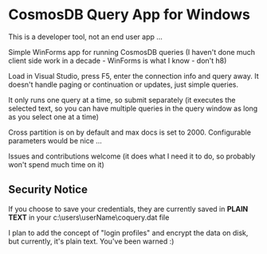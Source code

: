 # CosmosDB Query App for Windows

This is a developer tool, not an end user app ...

Simple WinForms app for running CosmosDB queries (I haven't done much client side work in a decade - WinForms is what I know - don't h8)

Load in Visual Studio, press F5, enter the connection info and query away. It doesn't handle paging or continuation or updates, just simple queries.

It only runs one query at a time, so submit separately (it executes the selected text, so you can have multiple queries in the query window as long as you select one at a time)

Cross partition is on by default and max docs is set to 2000. Configurable parameters would be nice ...

Issues and contributions welcome (it does what I need it to do, so probably won't spend much time on it)

## Security Notice

If you choose to save your credentials, they are currently saved in **PLAIN TEXT** in your c:\users\userName\coquery.dat file

I plan to add the concept of "login profiles" and encrypt the data on disk, but currently, it's plain text. You've been warned :)

